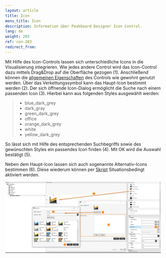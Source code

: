 ```yaml
---
layout: article
title: Icon
menu_title: Icon
description: Information über Peakboard Designer Icon Control.
lang: de
weight: 203
ref: con-203
redirect_from:
---
```


Mit Hilfe des Icon-Controls lassen sich unterschiedliche Icons in die Visualisierung integrieren.
Wie jedes andere Control wird das Icon-Control dazu mittels Drag&Drop auf die Oberfläche gezogen (1). 
Anschließend können die [allgemeinen Eigenschaften](/controls/01-de-allgemeine-eigenschaften.html) des Controls wie gewohnt genutzt werden.
Über das Verkettungssymbol kann das Haupt-Icon bestimmt werden (2).
Der sich öffnende Icon-Dialog ermöglicht die Suche nach einem passenden Icon (3).
Hierbei kann aus folgenden Styles ausgewählt werden:

> * blue_dark_grey
> * dark_gray
> * green_dark_grey
> * office
> * orange_dark_grey
> * white
> * yellow_dark_grey

So lässt sich mit Hilfe des entsprechenden Suchbegriffs sowie des gewünschten Styles ein passendes Icon finden (4).
Mit OK wird die Auswahl bestätigt (5).

Neben dem Haupt-Icon lassen sich auch sogenannte Alternativ-Icons bestimmen (6). 
Diese wiederum können per [Skript](/scripting/de-script-engine.html) Situationsbedingt aktiviert werden.

![image_1](/assets/images/Controls/icon/icon01.png)


